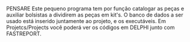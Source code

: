 PENSARE
Este pequeno programa tem por função catalogar as peças e auxiliar bolsistas a dividirem as peças em kit's.
O banco de dados a ser usado está inserido juntamente ao projeto, e os executáveis.
Em Projetcs/Projects você poderá ver os códigos em DELPHI junto com FASTREPORT.
